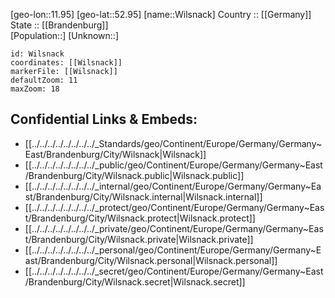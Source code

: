 ﻿---
location: [52.95,11.95] 
mapzoom: [7,12] 
mapmarker: city 
type: City
tags:
- geo/City


SpocWebEntityId: 35626
isDeleted: false
confidential: public

---
[geo-lon::11.95] 
[geo-lat::52.95] 
[name::Wilsnack] 
Country :: [[Germany]]  
State :: [[Brandenburg]]  
[Population::] 
[Unknown::] 


```leaflet
id: Wilsnack
coordinates: [[Wilsnack]] 
markerFile: [[Wilsnack]] 
defaultZoom: 11 
maxZoom: 18
```


## Confidential Links & Embeds: 
- [[../../../../../../../../_Standards/geo/Continent/Europe/Germany/Germany~East/Brandenburg/City/Wilsnack|Wilsnack]] 
- [[../../../../../../../../_public/geo/Continent/Europe/Germany/Germany~East/Brandenburg/City/Wilsnack.public|Wilsnack.public]] 
- [[../../../../../../../../_internal/geo/Continent/Europe/Germany/Germany~East/Brandenburg/City/Wilsnack.internal|Wilsnack.internal]] 
- [[../../../../../../../../_protect/geo/Continent/Europe/Germany/Germany~East/Brandenburg/City/Wilsnack.protect|Wilsnack.protect]] 
- [[../../../../../../../../_private/geo/Continent/Europe/Germany/Germany~East/Brandenburg/City/Wilsnack.private|Wilsnack.private]] 
- [[../../../../../../../../_personal/geo/Continent/Europe/Germany/Germany~East/Brandenburg/City/Wilsnack.personal|Wilsnack.personal]] 
- [[../../../../../../../../_secret/geo/Continent/Europe/Germany/Germany~East/Brandenburg/City/Wilsnack.secret|Wilsnack.secret]] 
